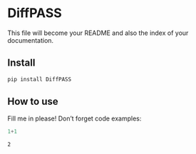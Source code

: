 # DiffPASS

<!-- WARNING: THIS FILE WAS AUTOGENERATED! DO NOT EDIT! -->

This file will become your README and also the index of your
documentation.

## Install

``` sh
pip install DiffPASS
```

## How to use

Fill me in please! Don’t forget code examples:

``` python
1+1
```

    2
